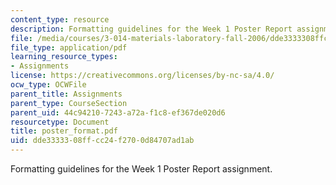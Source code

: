 ```yaml
---
content_type: resource
description: Formatting guidelines for the Week 1 Poster Report assignment.
file: /media/courses/3-014-materials-laboratory-fall-2006/dde3333308ffcc24f2700d84707ad1ab_poster_format.pdf
file_type: application/pdf
learning_resource_types:
- Assignments
license: https://creativecommons.org/licenses/by-nc-sa/4.0/
ocw_type: OCWFile
parent_title: Assignments
parent_type: CourseSection
parent_uid: 44c94210-7243-a72a-f1c8-ef367de020d6
resourcetype: Document
title: poster_format.pdf
uid: dde33333-08ff-cc24-f270-0d84707ad1ab
---
```

Formatting guidelines for the Week 1 Poster Report assignment.